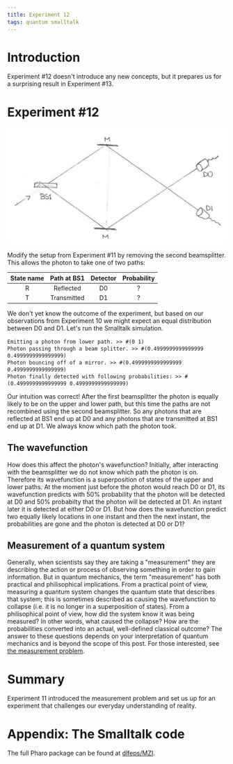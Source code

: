 ```yaml
---
title: Experiment 12
tags: quantum smalltalk
---
```



# Introduction
Experiment #12 doesn't introduce any new concepts, but it prepares us for a surprising result in Experiment #13. 

# Experiment #12
![Experiment #12](/assets/images/exp3.png "Experiment #12")

Modify the setup from Experiment #11 by removing the second beamsplitter. This allows the photon to take one of two paths:

| State name | Path at BS1 | Detector | Probability |
|:----------:|:-----------:|:--------:|:-----------:|
|      R     |  Reflected  |    D0    |      ?      |
|      T     | Transmitted |    D1    |      ?      |

We don't yet know the outcome of the experiment, but based on our observations from Experiment 10 we might expect an equal distribution between D0 and D1. Let's run the Smalltalk simulation.

```
Emitting a photon from lower path. >> #(0 1)
Photon passing through a beam splitter. >> #(0.4999999999999999 0.4999999999999999)
Photon bouncing off of a mirror. >> #(0.4999999999999999 0.4999999999999999)
Photon finally detected with following probabilities: >> #(0.4999999999999999 0.4999999999999999)
```

Our intuition was correct! After the first beamsplitter the photon is equally likely to be on the upper and lower path, but this time the paths are not recombined using the second beamsplitter. So any photons that are reflected at BS1 end up at D0 and any photons that are transmitted at BS1 end up at D1. We always know which path the photon took.

## The wavefunction

How does this affect the photon's wavefunction? Initially, after interacting with the beamsplitter we do not know which path the photon is on. Therefore its wavefunction is a superposition of states of the upper and lower paths.  At the moment just before the photon would reach D0 or D1, its wavefunction predicts with 50% probability that the photon will be detected at D0 and 50% probabilty that the photon will be detected at D1. An instant later it is detected at either D0 or D1. But how does the wavefunction predict two equally likely locations in one instant and then the next instant, the probabilities are gone and the photon is detected at D0 or D1?

## Measurement of a quantum system

Generally, when scientists say they are taking a "measurement" they are describing the action or process of observing something in order to gain information. But in quantum mechanics, the term "measurement" has both practical and philisophical implications. From a practical point of view, measuring a quantum system changes the quantum state that describes that system; this is sometimes described as causing the wavefunction to collapse (i.e. it is no longer in a superposition of states). From a philisophical point of view, how did the system know it was being measured? In other words, what caused the collapse? How are the probabilities converted into an actual, well-defined classical outcome? The answer to these questions depends on your interpretation of quantum mechanics and is beyond the scope of this post. For those interested, see [the measurement problem](https://en.wikipedia.org/wiki/Measurement_problem).


# Summary
Experiment 11 introduced the measurement problem and set us up for an experiment that challenges our everyday understanding of reality. 

# Appendix: The Smalltalk code
The full Pharo package can be found at [dlfeps/MZI](https://github.com/dlfelps/MZI). 
